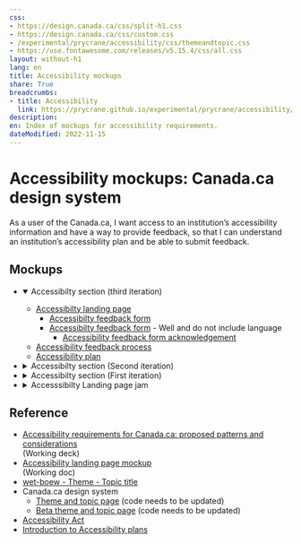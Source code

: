 ```yaml
---
css:
- https://design.canada.ca/css/split-h1.css
- https://design.canada.ca/css/custom.css
- /experimental/prycrane/accessibility/css/themeandtopic.css
- https://use.fontawesome.com/releases/v5.15.4/css/all.css
layout: without-h1
lang: en
title: Accessibility mockups
share: True
breadcrumbs:
- title: Accessibility
  link: https://prycrane.github.io/experimental/prycrane/accessibility/
description: 
en: Index of mockups for accessibility requirements. 
dateModified: 2022-11-15
---
```

<div class="container">
  <div class="row">
    <div class="col-md-6">
      <h1 property="name" id="wb-cont" dir="ltr"><span class="stacked"><span>Accessibility mockups</span>: <span>Canada.ca design system</span></span></h1>
      <p>As a user of the Canada.ca, I want access to an institution’s accessibility information and have a way to provide feedback, so that I can understand an institution’s accessibility plan and be able to submit feedback.</p>
    </div>
    <div class="col-md-6 mrgn-tp-sm hidden-sm hidden-xs provisional gc-topic-bg">
      <div data-bgimg="/experimental/prycrane/accessibility/images/univ-access-02.png"></div>
    </div>
  </div>
</div>
<h2>Mockups</h2>
<ul class="list-unstyled">
  <li>
    <details open="open">
      <summary>Accessibilty section (third iteration)</summary>
      <ul>
        <li class="mrgn-tp-lg"><a href="afeedback-03-01-en.html">Accessibilty landing page</a>
          <ul>
            <li><a href="afeedback-03-03-en.html">Accessibilty feedback form</a></li>
            <li><a href="afeedback-03-03b-en.html">Accessibilty feedback form</a> - Well and do not include language
              <ul>
                <li><a href="afeedback-03-04-en.html">Accessibility feedback form acknowledgement</a></li>
              </ul>
            </li>
          </ul>
        </li>
        <li><a href="afeedback-03-02-en.html">Accessibility feedback process</a></li>
        <li><a href="afeedback-03-05-en.html">Accessibility plan</a></li>
      </ul>
    </details>
  </li>
  <li>
    <details>
      <summary>Accessibilty section (Second iteration)</summary>
      <ul>
        <li class="mrgn-tp-lg"><a href="afeedback-02-01-en.html">Accessibilty landing page</a>
          <ul>
            <li><a href="afeedback-02-02-en.html">Accessibilty feedback form</a> - alert before input</li>
            <li><a href="afeedback-02-02b-en.html">Accessibilty feedback form</a> - alert after input
              <ul>
                <li><a href="afeedback-02-05-en.html">Accessibility feedback form acknowledgement</a></li>
              </ul>
            </li>
          </ul>
        </li>
        <li><a href="afeedback-02-03-en.html">Ways to provide feedback</a></li>
        <li><a href="afeedback-02-04-en.html">Accessibility feedback process</a></li>
      </ul>
    </details>
  </li>
  <li>
    <details>
      <summary>Accessibilty section (First iteration)</summary>
      <ul>
        <li class="mrgn-tp-lg"><a href="afeedback-01-en.html">Accessibilty landing page</a> (First iteration)
          <ul>
            <li><a href="afeedback-03-en.html">Accessibility feedback</a></li>
            <li><a href="afeedback-02-en.html">Accessibility feedback process</a>
              <ul>
                <li><a href="afeedback-04-en.html">Accessibility feedback form privacy statement</a></li>
                <li><a href="afeedback-05-en.html">Accessibility feedback form</a> (pop data)</li>
                <li><a href="afeedback-07-en.html">Accessibility feedback form</a> (all exposed) <span class="far fa-thumbs-down"></span> No good</li>
              </ul>
            </li>
          </ul>
        </li>
      </ul>
    </details>
  </li>
  <li>
    <details>
      <summary>Accesssibilty Landing page jam </summary>
      <ul>
        <li class="mrgn-tp-lg"><strong>Accessibilty landing page</strong> (Monday: <a href="https://scma-dto.monday.com/boards/2632043469/pulses/3416932460" class="">Accessibility landing page mockup</a>)
          <ul>
            <li><a href="accessibility-09-en.html">List style (with accessibility process doormat)</a></li>
            <li><a href="accessibility-01-en.html">List style</a></li>
            <li><a href="accessibility-05-en.html">Paragraph style</a></li>
            <li><a href="accessibility-02-en.html">Without statements doormat</a></li>
            <li><a href="accessibility-04-en.html">With an image - white background</a></li>
            <li><a href="accessibility-06-en.html">With an image - black background</a></li>
          </ul>
        </li>
      </ul>
    </details>
  </li>
</ul>
<h2>Reference</h2>
<ul>
  <li><a href="https://docs.google.com/presentation/d/1A9s7r4TpSSOg0Ik65l2nf6RQeTO-6A75aLoK6llINRY/edit#slide=id.g168222990b5_0_0">Accessibility requirements for Canada.ca: proposed patterns and considerations</a><br>
    (Working deck)</li>
  <li><a href="https://docs.google.com/document/d/1ezTHWBwvIxQY9qtvSrfjw0FiPXWLJNA0IkQJuTO9M5I/edit#heading=h.oos2vfohf0tr">Accessibility landing page mockup</a><br>
    (Working doc)</li>
  <li><a href="https://wet-boew.github.io/GCWeb/templates/theme-topic/theme-topic-en.html">wet-boew - Theme - Topic title</a></li>
  <li>Canada.ca design system
    <ul>
      <li><a href="https://design.canada.ca/mandatory-templates/theme-topic.html">Theme and topic page</a> (code needs to be updated)</li>
      <li><a href="https://design.canada.ca/coded-layout/theme_topic_guidance.html">Beta theme and topic page</a> (code needs to be updated)</li>
    </ul>
  </li>
  <li><a href="https://laws.justice.gc.ca/eng/acts/A-0.6/page-2.html#docCont">Accessibility Act</a></li>
  <li><a href="https://www.canada.ca/en/employment-social-development/programs/accessible-canada-regulations-guidance/accessibility-plans/section1.html">Introduction to Accessibility plans</a></li>
</ul>
